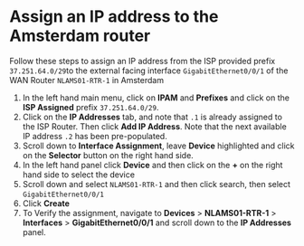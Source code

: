 # Assign an IP address to the Amsterdam router

Follow these steps to assign an IP address from the ISP provided prefix `37.251.64.0/29`to the external facing interface `GigabitEthernet0/0/1` of the WAN Router `NLAMS01-RTR-1` in Amsterdam

1. In the left hand main menu, click on **IPAM** and **Prefixes** and click on the **ISP Assigned** prefix `37.251.64.0/29`. 
2. Click on the **IP Addresses** tab, and note that `.1` is already assigned to the ISP Router. Then click **Add IP Address**. Note that the next available IP address `.2` has been pre-populated. 
3. Scroll down to **Interface Assignment**, leave **Device** highlighted and click on the **Selector** button on the right hand side.
4. In the left hand panel click **Device** and then click on the **+** on the right hand side to select the device
5. Scroll down and select `NLAMS01-RTR-1` and then click search, then select `GigabitEthernet0/0/1`
6. Click **Create**
7. To Verify the assignment, navigate to **Devices** > **NLAMS01-RTR-1** > **Interfaces** > **GigabitEthernet0/0/1** and scroll down to the **IP Addresses** panel. 